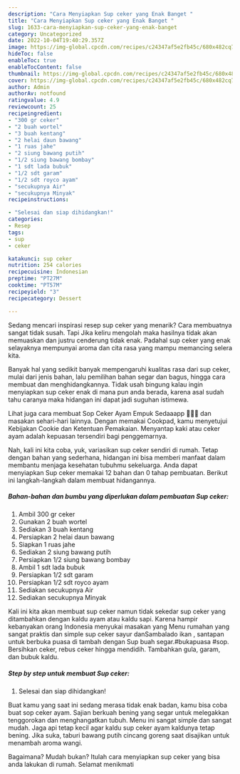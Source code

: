 ```yaml
---
description: "Cara Menyiapkan Sup ceker yang Enak Banget "
title: "Cara Menyiapkan Sup ceker yang Enak Banget "
slug: 1633-cara-menyiapkan-sup-ceker-yang-enak-banget
category: Uncategorized
date: 2022-10-04T19:40:29.357Z
image: https://img-global.cpcdn.com/recipes/c24347af5e2fb45c/680x482cq70/sup-ceker-foto-resep-utama.jpg
hideToc: false
enableToc: true
enableTocContent: false
thumbnail: https://img-global.cpcdn.com/recipes/c24347af5e2fb45c/680x482cq70/sup-ceker-foto-resep-utama.jpg
cover: https://img-global.cpcdn.com/recipes/c24347af5e2fb45c/680x482cq70/sup-ceker-foto-resep-utama.jpg
author: Admin
authorAv: notfound
ratingvalue: 4.9
reviewcount: 25
recipeingredient:
- "300 gr ceker"
- "2 buah wortel"
- "3 buah kentang"
- "2 helai daun bawang"
- "1 ruas jahe"
- "2 siung bawang putih"
- "1/2 siung bawang bombay"
- "1 sdt lada bubuk"
- "1/2 sdt garam"
- "1/2 sdt royco ayam"
- "secukupnya Air"
- "secukupnya Minyak"
recipeinstructions:

- "Selesai dan siap dihidangkan!"
categories:
- Resep
tags:
- sup
- ceker

katakunci: sup ceker 
nutrition: 254 calories
recipecuisine: Indonesian
preptime: "PT27M"
cooktime: "PT57M"
recipeyield: "3"
recipecategory: Dessert

---
```



Sedang mencari inspirasi resep sup ceker yang menarik? Cara membuatnya sangat tidak susah. Tapi Jika keliru mengolah maka hasilnya tidak akan memuaskan dan justru cenderung tidak enak. Padahal sup ceker yang enak selayaknya mempunyai aroma dan cita rasa yang mampu memancing selera kita.


Banyak hal yang sedikit banyak mempengaruhi kualitas rasa dari sup ceker, mulai dari jenis bahan, lalu pemilihan bahan segar dan bagus, hingga cara membuat dan menghidangkannya. Tidak usah bingung kalau ingin menyiapkan sup ceker enak di mana pun anda berada, karena asal sudah tahu caranya maka hidangan ini dapat jadi suguhan istimewa.

Lihat juga cara membuat Sop Ceker Ayam Empuk Sedaaapp 🤤🤤🤤 dan masakan sehari-hari lainnya. Dengan memakai Cookpad, kamu menyetujui Kebijakan Cookie dan Ketentuan Pemakaian. Menyantap kaki atau ceker ayam adalah kepuasan tersendiri bagi penggemarnya.


Nah, kali ini kita coba, yuk, variasikan sup ceker sendiri di rumah. Tetap dengan bahan yang sederhana, hidangan ini bisa memberi manfaat dalam membantu menjaga kesehatan tubuhmu sekeluarga. Anda dapat menyiapkan Sup ceker memakai 12 bahan dan 0 tahap pembuatan. Berikut ini langkah-langkah dalam membuat hidangannya.

<!--inarticleads1-->

##### Bahan-bahan dan bumbu yang diperlukan dalam pembuatan Sup ceker:

1. Ambil 300 gr ceker
1. Gunakan 2 buah wortel
1. Sediakan 3 buah kentang
1. Persiapkan 2 helai daun bawang
1. Siapkan 1 ruas jahe
1. Sediakan 2 siung bawang putih
1. Persiapkan 1/2 siung bawang bombay
1. Ambil 1 sdt lada bubuk
1. Persiapkan 1/2 sdt garam
1. Persiapkan 1/2 sdt royco ayam
1. Sediakan secukupnya Air
1. Sediakan secukupnya Minyak


Kali ini kita akan membuat sup ceker namun tidak sekedar sup ceker yang ditambahkan dengan kaldu ayam atau kaldu sapi. Karena hampir kebanyakan orang Indonesia menyukai masakan yang Menu rumahan yang sangat praktis dan simple sup ceker sayur danSambalado ikan , santapan untuk berbuka puasa di tambah dengan Sup buah segar.#bukapuasa #sop. Bersihkan ceker, rebus ceker hingga mendidih. Tambahkan gula, garam, dan bubuk kaldu. 

<!--inarticleads2-->

##### Step by step untuk membuat Sup ceker:


1. Selesai dan siap dihidangkan!

Buat kamu yang saat ini sedang merasa tidak enak badan, kamu bisa coba buat sop ceker ayam. Sajian berkuah bening yang segar untuk melegakkan tenggorokan dan menghangatkan tubuh. Menu ini sangat simple dan sangat mudah. Jaga api tetap kecil agar kaldu sup ceker ayam kaldunya tetap bening. Jika suka, taburi bawang putih cincang goreng saat disajikan untuk menambah aroma wangi. 

Bagaimana? Mudah bukan? Itulah cara menyiapkan sup ceker yang bisa anda lakukan di rumah. Selamat menikmati
